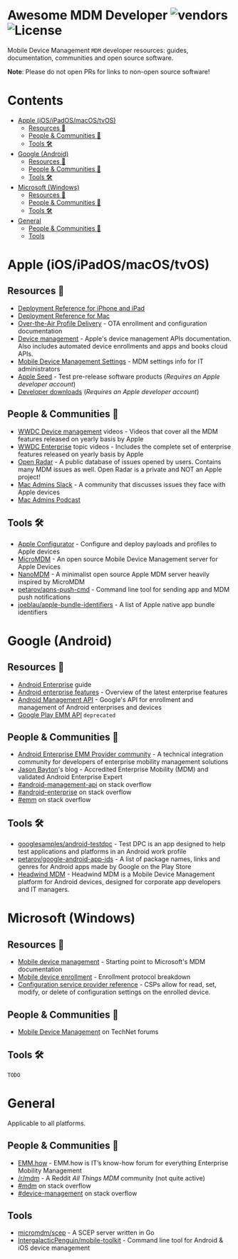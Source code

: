 Awesome MDM Developer
<img alt="vendors" src="https://img.shields.io/badge/Vendors-Apple%20%7C%20Google%20%7C%20Microsoft-blueviolet?style=for-the-badge"/>
<img alt="License" src="https://img.shields.io/github/license/petarov/google-app-ids?style=for-the-badge">
=========================

Mobile Device Management `MDM` developer resources: guides, documentation, communities and open source software.

**Note**: Please do not open PRs for links to non-open source software!

# Contents

- [Apple (iOS/iPadOS/macOS/tvOS)](#apple-iosipadosmacostvos)
  - [Resources :bookmark_tabs:](#resources-bookmark_tabs)
  - [People & Communities :loudspeaker:](#people--communities-loudspeaker)
  - [Tools :hammer_and_wrench:](#tools-hammer_and_wrench)
- [Google (Android)](#google-android)
  - [Resources :bookmark_tabs:](#resources-bookmark_tabs-1)
  - [People & Communities :loudspeaker:](#people--communities-loudspeaker-1)
  - [Tools :hammer_and_wrench:](#tools-hammer_and_wrench-1)
- [Microsoft (Windows)](#microsoft-windows)
  - [Resources :bookmark_tabs:](#resources-bookmark_tabs-2)
  - [People & Communities :loudspeaker:](#people--communities-loudspeaker-2)
  - [Tools :hammer_and_wrench:](#tools-hammer_and_wrench-2)
- [General](#general)
  - [People & Communities :loudspeaker:](#people--communities-loudspeaker-3)
  - [Tools](#tools)

# Apple (iOS/iPadOS/macOS/tvOS)
## Resources :bookmark_tabs:

  * [Deployment Reference for iPhone and iPad](https://support.apple.com/guide/deployment-reference-ios/welcome/web)
  * [Deployment Reference for Mac](https://support.apple.com/guide/deployment-reference-macos/welcome/web)
  * [Over-the-Air Profile Delivery](https://developer.apple.com/library/archive/documentation/NetworkingInternet/Conceptual/iPhoneOTAConfiguration/OTASecurity/OTASecurity.html#//apple_ref/doc/uid/TP40009505-CH3-SW1) - OTA enrollment and configuration documentation
  * [Device management](https://developer.apple.com/documentation/devicemanagement) - Apple's device management APIs documentation. Also includes automated device enrollments and apps and books cloud APIs.
  * [Mobile Device Management Settings](https://support.apple.com/guide/mdm/welcome/web) - MDM settings info for IT administrators
  * [Apple Seed](https://appleseed.apple.com/sp/welcome) - Test pre-release software products (*Requires an Apple developer account*)
  * [Developer downloads](http://developer.apple.com/download/) (*Requires an Apple developer account*)

## People & Communities :loudspeaker:
  
  * [WWDC Device management](https://developer.apple.com/videos/all-videos/?q=mdm) videos - Videos that cover all the MDM features released on yearly basis by Apple
  * [WWDC Enterprise](https://developer.apple.com/videos/education-enterprise) topic videos - Includes the complete set of enterprise features released on yearly basis by Apple  
  * [Open Radar](https://openradar.appspot.com) - A public database of issues opened by users. Contains many MDM issues as well. Open Radar is a private and NOT an Apple project!
  * [Mac Admins Slack](https://www.macadmins.org) - A community that discusses issues they face with Apple devices
  * [Mac Admins Podcast](https://podcast.macadmins.org)

## Tools :hammer_and_wrench:
  
  * [Apple Configurator](https://support.apple.com/apple-configurator) - Configure and deploy payloads and profiles to Apple devices
  * [MicroMDM](https://github.com/micromdm/micromdm) - An open source Mobile Device Management server for Apple Devices
  * [NanoMDM](https://github.com/micromdm/nanomdm) - A minimalist open source Apple MDM server heavily inspired by MicroMDM
  * [petarov/apns-push-cmd](https://github.com/petarov/apns-push-cmd) - Command line tool for sending app and MDM push notifications
  * [joeblau/apple-bundle-identifiers](https://github.com/joeblau/apple-bundle-identifiers) - A list of Apple native app bundle identifiers

# Google (Android)
## Resources :bookmark_tabs:
  
  * [Android Enterprise](https://developers.google.com/android/work) guide
  * [Android enterprise features](https://developer.android.com/about/versions/12/work) - Overview of the latest enterprise features
  * [Android Management API](https://developers.google.com/android/management) - Google's API for enrollment and management of Android enterprises and devices
  * [Google Play EMM API](https://developers.google.com/android/work/play/emm-api) `deprecated`

## People & Communities :loudspeaker:

  * [Android Enterprise EMM Provider community](https://emm.androidenterprise.dev) - A technical integration community for developers of enterprise mobility management solutions
  * [Jason Bayton](https://bayton.org)'s blog - Accredited Enterprise Mobility (MDM) and validated Android Enterprise Expert
  * [#android-management-api](https://stackoverflow.com/questions/tagged/android-management-api) on stack overflow
  * [#android-enterprise](https://stackoverflow.com/questions/tagged/android-enterprise) on stack overflow
  * [#emm](https://stackoverflow.com/questions/tagged/emm) on stack overflow

## Tools :hammer_and_wrench:
   
   * [googlesamples/android-testdpc](https://github.com/googlesamples/android-testdpc) - Test DPC is an app designed to help test applications and platforms in an Android work profile
   * [petarov/google-android-app-ids](https://github.com/petarov/google-android-app-ids) - A list of package names, links and genres for Android apps made by Google on the Play Store
   * [Headwind MDM](https://h-mdm.com/open-source/) - Headwind MDM is a Mobile Device Management platform for Android devices, designed for corporate app developers and IT managers.

# Microsoft (Windows)
## Resources :bookmark_tabs:

  * [Mobile device management](https://docs.microsoft.com/en-us/windows/client-management/mdm/) - Starting point to Microsoft's MDM documentation
  * [Mobile device enrollment](https://docs.microsoft.com/en-us/windows/client-management/mdm/mobile-device-enrollment) - Enrollment protocol breakdown
  * [Configuration service provider reference](https://docs.microsoft.com/en-us/windows/client-management/mdm/configuration-service-provider-reference) - CSPs allow for read, set, modify, or delete of configuration settings on the enrolled device.

## People & Communities :loudspeaker:

  * [Mobile Device Management](https://social.technet.microsoft.com/Forums/en-US/home?forum=winphonemgmt) on TechNet forums

## Tools :hammer_and_wrench:

    TODO

# General

Applicable to all platforms.

## People & Communities :loudspeaker:

  * [EMM.how](https://emm.how) - EMM.how is IT’s know-how forum for everything Enterprise Mobility Management
  * [/r/mdm](https://reddit.com/r/mdm) - A Reddit *All Things MDM* community (not quite active)
  * [#mdm](https://stackoverflow.com/questions/tagged/mdm) on stack overflow
  * [#device-management](https://stackoverflow.com/questions/tagged/device-management) on stack overflow

## Tools

  * [micromdm/scep](https://github.com/micromdm/scep) - A SCEP server written in Go
  * [IntergalacticPenguin/mobile-toolkit](https://github.com/IntergalacticPenguin/mobile-toolkit) - Command line tool for Android & iOS device management
